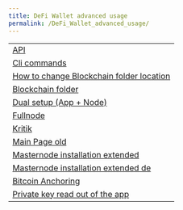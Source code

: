 ```yaml
---
title: DeFi Wallet advanced usage
permalink: /DeFi_Wallet_advanced_usage/
---
```


|                                                                                        |
|----------------------------------------------------------------------------------------|
| [API](/API "wikilink")                                                                 |
| [Cli commands](/Cli_commands "wikilink")                                               |
| [How to change Blockchain folder location](/Blockchain_folder "wikilink")              |
| [Blockchain folder](/Blockchain_folder "wikilink")                                     |
| [Dual setup (App + Node)](/Dual_setup_(App_+_Node) "wikilink")                         |
| [Fullnode](/Fullnode "wikilink")                                                       |
| [Kritik](/Kritik "wikilink")                                                           |
| [Main Page old](/Main_Page_old "wikilink")                                             |
| [Masternode installation extended](/Masternode_installation_extended "wikilink")       |
| [Masternode installation extended de](/Masternode_installation_extended_de "wikilink") |
| [Bitcoin Anchoring](/Bitcoin_Anchoring "wikilink")                                     |
| [Private key read out of the app](/Private_key_read_out_of_the_app "wikilink")         |